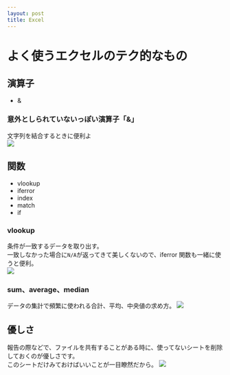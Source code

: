 ```yaml
---
layout: post
title: Excel
---
```

# よく使うエクセルのテク的なもの
## 演算子
- & 

### 意外としられていないっぽい演算子「&」
文字列を結合するときに便利よ  
![](https://cloud.githubusercontent.com/assets/1615477/7133483/e3330f6a-e2ce-11e4-9156-69e3b9b7aae9.gif)


## 関数
- vlookup
- iferror
- index
- match
- if

### vlookup
条件が一致するデータを取り出す。  
一致しなかった場合に`N/A`が返ってきて美しくないので、iferror 関数も一緒に使うと便利。  
![](https://cloud.githubusercontent.com/assets/1615477/7131782/01ecefb8-e2be-11e4-8d70-30ae44eed1eb.gif)

### sum、average、median
データの集計で頻繁に使われる合計、平均、中央値の求め方。
![](https://cloud.githubusercontent.com/assets/1615477/7198656/6202c388-e529-11e4-90f8-7277914b19ae.gif)


## 優しさ
報告の際などで、ファイルを共有することがある時に、使ってないシートを削除しておくのが優しさです。  
このシートだけみておけばいいことが一目瞭然だから。
![](https://cloud.githubusercontent.com/assets/1615477/7152514/54f0e8f8-e378-11e4-86a0-ff0ef136ce29.gif)

